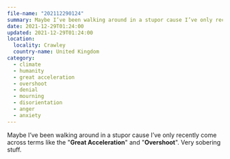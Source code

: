 ```yaml
---
file-name: "202112290124"
summary: Maybe I’ve been walking around in a stupor cause I’ve only recently come across terms like the "Great Acceleration" and "Overshoot".
date: 2021-12-29T01:24:00
updated: 2021-12-29T01:24:00
location:
  locality: Crawley
  country-name: United Kingdom
category:
  - climate
  - humanity
  - great acceleration
  - overshoot
  - denial
  - mourning
  - disorientation
  - anger
  - anxiety
---
```


Maybe I’ve been walking around in a stupor cause I’ve only recently come across terms like the "**Great Acceleration**" and "**Overshoot**". Very sobering stuff.
